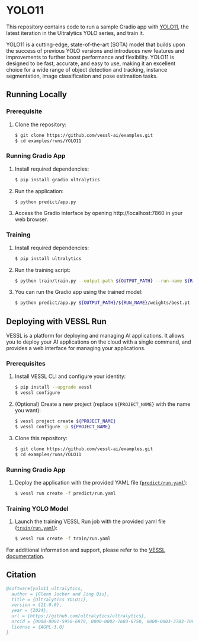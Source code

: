 # YOLO11
This repository contains code to run a sample Gradio app with [YOLO11](https://yolo11.com), the latest iteration in the Ultralytics YOLO series, and train it.

YOLO11 is a cutting-edge, state-of-the-art (SOTA) model that builds upon the success of previous YOLO versions and introduces new features and improvements to further boost performance and flexibility. YOLO11 is designed to be fast, accurate, and easy to use, making it an excellent choice for a wide range of object detection and tracking, instance segmentation, image classification and pose estimation tasks.

## Running Locally
### Prerequisite
1. Clone the repository:
    ```bash
    $ git clone https://github.com/vessl-ai/examples.git
    $ cd examples/runs/YOLO11
    ```

### Running Gradio App
1. Install required dependencies:
    ```bash
    $ pip install gradio ultralytics
    ```
2. Run the application:
    ```bash
    $ python predict/app.py
    ```
3. Access the Gradio interface by opening http://localhost:7860 in your web browser.

### Training
1. Install required dependencies:
    ```bash
    $ pip install ultralytics
    ```
2. Run the training script:
    ```bash
    $ python train/train.py --output-path ${OUTPUT_PATH} --run-name ${RUN_NAME}
    ```

3. You can run the Gradio app using the trained model:
    ```bash
    $ python predict/app.py ${OUTPUT_PATH}/${RUN_NAME}/weights/best.pt
    ```


## Deploying with VESSL Run
VESSL is a platform for deploying and managing AI applications. It allows you to deploy your AI applications on the cloud with a single command, and provides a web interface for managing your applications.

### Prerequisites

1. Install VESSL CLI and configure your identity:
    ```bash
    $ pip install --upgrade vessl
    $ vessl configure
    ```
2. (Optional) Create a new project (replace `${PROJECT_NAME}` with the name you want):
    ```bash
    $ vessl project create ${PROJECT_NAME}
    $ vessl configure -p ${PROJECT_NAME}
    ```
3. Clone this repository:
    ```bash
    $ git clone https://github.com/vessl-ai/examples.git
    $ cd examples/runs/YOLO11
    ```

### Running Gradio App
1. Deploy the application with the provided YAML file ([`predict/run.yaml`](./predict/run.yaml)):
    ```bash
    $ vessl run create -f predict/run.yaml
    ```

### Training YOLO Model
1. Launch the training VESSL Run job with the provided yaml file ([`train/run.yaml`](./train/run.yaml)):
    ```bash
    $ vessl run create -f train/run.yaml
    ```

For additional information and support, please refer to the [VESSL documentation](https://docs.vessl.ai).

## Citation
```bibtex
@software{yolo11_ultralytics,
  author = {Glenn Jocher and Jing Qiu},
  title = {Ultralytics YOLO11},
  version = {11.0.0},
  year = {2024},
  url = {https://github.com/ultralytics/ultralytics},
  orcid = {0000-0001-5950-6979, 0000-0002-7603-6750, 0000-0003-3783-7069},
  license = {AGPL-3.0}
}
```